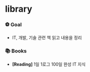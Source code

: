 # library

### ⚽️ Goal
-  IT, 개발, 기술 관련 책 읽고 내용을 정리

### 📚 Books
- **[Reading]** 1일 1로그 100일 완성 IT 지식
